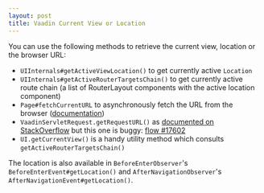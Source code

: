 ```yaml
---
layout: post
title: Vaadin Current View or Location
---
```


You can use the following methods to retrieve the current view, location or the browser URL:

* `UIInternals#getActiveViewLocation()` to get currently active `Location`
* `UIInternals#getActiveRouterTargetsChain()` to get currently active route chain
  (a list of RouterLayout components with the active location component)
* `Page#fetchCurrentURL` to asynchronously fetch the URL from the browser ([documentation](https://vaadin.com/docs/latest/advanced/browser-access#getting-the-window-location-url))
* `VaadinServletRequest.getRequestURL()` as [documented on StackOverflow](https://stackoverflow.com/a/54556001/377320) but
  this one is buggy: [flow #17602](https://github.com/vaadin/flow/issues/17602)
* `UI.getCurrentView()` is a handy utility method which consults `getActiveRouterTargetsChain()`

The location is also available in `BeforeEnterObserver`'s `BeforeEnterEvent#getLocation()`
and `AfterNavigationObserver`'s `AfterNavigationEvent#getLocation()`.
